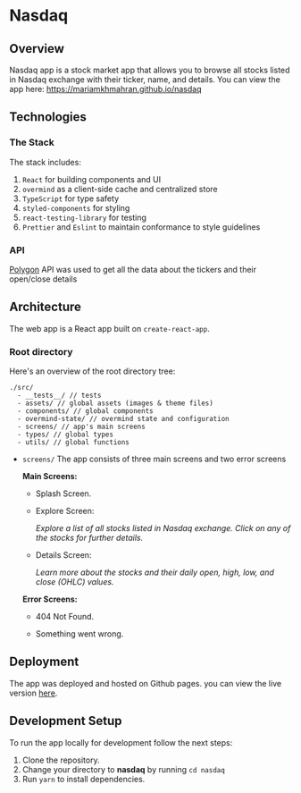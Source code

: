 # Nasdaq

## Overview
Nasdaq app is a stock market app that allows you to browse all stocks listed in Nasdaq exchange with their ticker, name, and details.
You can view the app here: https://mariamkhmahran.github.io/nasdaq

## Technologies

### The Stack

The stack includes:

1. `React` for building components and UI
2. `overmind` as a client-side cache and centralized store
3. `TypeScript` for type safety
4. `styled-components` for styling
5. `react-testing-library` for testing
6. `Prettier` and `Eslint` to maintain conformance to style guidelines

### API
[Polygon](https://polygon.io/docs) API was used to get all the data about the tickers and their open/close details

## Architecture

The web app is a React app built on `create-react-app`.

### Root directory

Here's an overview of the root directory tree:

```
./src/
  - __tests__/ // tests
  - assets/ // global assets (images & theme files)
  - components/ // global components
  - overmind-state/ // overmind state and configuration
  - screens/ // app's main screens
  - types/ // global types
  - utils/ // global functions
```

- `screens/`
  The app consists of three main screens and two error screens
  
  **Main Screens:**
  
  - Splash Screen.
    
  - Explore Screen:
       
       *Explore a list of all stocks listed in Nasdaq exchange. Click on any of the stocks for further details.*
    
  - Details Screen:
       
       *Learn more about the stocks and their daily open, high, low, and close (OHLC) values.*
  
  **Error Screens:**
  
  - 404 Not Found.

  - Something went wrong.

## Deployment

The app was deployed and hosted on Github pages. you can view the live version [here](https://mariamkhmahran.github.io/nasdaq/).

## Development Setup

To run the app locally for development follow the next steps:

1. Clone the repository.
2. Change your directory to **nasdaq** by running `cd nasdaq`
3. Run `yarn` to install dependencies.
